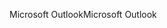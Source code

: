 <span data-ttu-id="00213-101">Microsoft Outlook</span><span class="sxs-lookup"><span data-stu-id="00213-101">Microsoft Outlook</span></span>